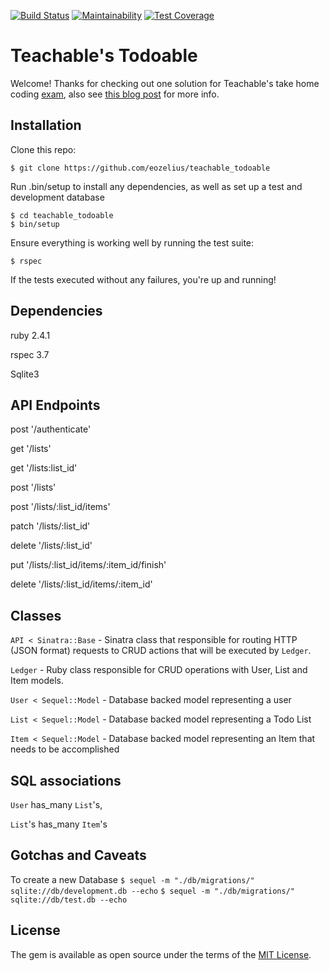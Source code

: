 [![Build Status](https://travis-ci.org/eozelius/teachable_todoable.svg?branch=master)](https://travis-ci.org/eozelius/teachable_todoable)
[![Maintainability](https://api.codeclimate.com/v1/badges/d3cdf6ae8c4a59e5698b/maintainability)](https://codeclimate.com/github/eozelius/teachable_todoable/maintainability)
[![Test Coverage](https://api.codeclimate.com/v1/badges/d3cdf6ae8c4a59e5698b/test_coverage)](https://codeclimate.com/github/eozelius/teachable_todoable/test_coverage)
# Teachable's Todoable

Welcome! Thanks for checking out one solution for Teachable's take home coding [exam](http://todoable.teachable.tech/), also see [this blog post](https://medium.com/teachable/how-teachable-revamped-the-backend-take-home-assignment-24e73ac36a0d) for more info.

## Installation

Clone this repo: 
```
$ git clone https://github.com/eozelius/teachable_todoable
```
Run .bin/setup to install any dependencies, as well as set up a test and development database

```
$ cd teachable_todoable
$ bin/setup
```

Ensure everything is working well by running the test suite:
```
$ rspec
```
If the tests executed without any failures, you're up and running!

## Dependencies
ruby 2.4.1

rspec 3.7

Sqlite3

## API Endpoints
post '/authenticate'

get '/lists'

get '/lists:list_id'

post '/lists'

post '/lists/:list_id/items'

patch '/lists/:list_id'

delete '/lists/:list_id'

put '/lists/:list_id/items/:item_id/finish'

delete '/lists/:list_id/items/:item_id'

## Classes
```API < Sinatra::Base``` - Sinatra class that responsible for routing HTTP (JSON format) requests to CRUD actions that will be executed by ```Ledger```.  

```Ledger``` - Ruby class responsible for CRUD operations with User, List and Item models.

```User < Sequel::Model``` - Database backed model representing a user 

```List < Sequel::Model``` - Database backed model representing a Todo List

```Item < Sequel::Model``` - Database backed model representing an Item that needs to be accomplished  

## SQL associations

```User``` has_many ```List```'s, 

```List```'s has_many ```Item```'s

## Gotchas and Caveats
To create a new Database
```$ sequel -m "./db/migrations/" sqlite://db/development.db --echo```
```$ sequel -m "./db/migrations/" sqlite://db/test.db --echo```

## License

The gem is available as open source under the terms of the [MIT License](https://opensource.org/licenses/MIT).
